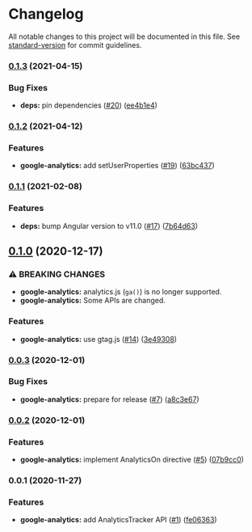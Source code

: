 # Changelog

All notable changes to this project will be documented in this file. See [standard-version](https://github.com/conventional-changelog/standard-version) for commit guidelines.

### [0.1.3](https://github.com/classi/angular-devkit/compare/google-analytics-v0.1.2...google-analytics-v0.1.3) (2021-04-15)


### Bug Fixes

* **deps:** pin dependencies ([#20](https://github.com/classi/angular-devkit/issues/20)) ([ee4b1e4](https://github.com/classi/angular-devkit/commit/ee4b1e4472b5f2569e4eb34b48498537bb032011))

### [0.1.2](https://github.com/classi/angular-devkit/compare/google-analytics-v0.1.1...google-analytics-v0.1.2) (2021-04-12)


### Features

* **google-analytics:** add setUserProperties ([#19](https://github.com/classi/angular-devkit/issues/19)) ([63bc437](https://github.com/classi/angular-devkit/commit/63bc4379a7a0c6a42476322c558e1a59c6524346))

### [0.1.1](https://github.com/classi/angular-devkit/compare/google-analytics-v0.1.0...google-analytics-v0.1.1) (2021-02-08)


### Features

* **deps:** bump Angular version to v11.0 ([#17](https://github.com/classi/angular-devkit/issues/17)) ([7b64d63](https://github.com/classi/angular-devkit/commit/7b64d63d9af0f58f2cf642d675b2d8f4af06ec54))

## [0.1.0](https://github.com/classi/angular-devkit/compare/google-analytics-v0.0.3...google-analytics-v0.1.0) (2020-12-17)


### ⚠ BREAKING CHANGES

* **google-analytics:** analytics.js (`ga()`) is no longer supported.
* **google-analytics:** Some APIs are changed.

### Features

* **google-analytics:** use gtag.js ([#14](https://github.com/classi/angular-devkit/issues/14)) ([3e49308](https://github.com/classi/angular-devkit/commit/3e493085e1d6b6eea1571b67b0cfbe98b9920c84))

### [0.0.3](https://github.com/classi/angular-devkit/compare/google-analytics-v0.0.2...google-analytics-v0.0.3) (2020-12-01)


### Bug Fixes

* **google-analytics:** prepare for release ([#7](https://github.com/classi/angular-devkit/issues/7)) ([a8c3e67](https://github.com/classi/angular-devkit/commit/a8c3e67563f8507d2b1248c1c06735ba6ee3f170))

### [0.0.2](https://github.com/classi/angular-devkit/compare/google-analytics-v0.0.1...google-analytics-v0.0.2) (2020-12-01)


### Features

* **google-analytics:** implement AnalyticsOn directive ([#5](https://github.com/classi/angular-devkit/issues/5)) ([07b9cc0](https://github.com/classi/angular-devkit/commit/07b9cc0fb2495788bbfd273841b2a40e1c948863))

### 0.0.1 (2020-11-27)

### Features

* **google-analytics:** add AnalyticsTracker API ([#1](https://github.com/classi/angular-devkit/issues/1)) ([fe06363](https://github.com/classi/angular-devkit/commit/fe06363f022d81db8e038bf9bb046b4e1afe4096))
